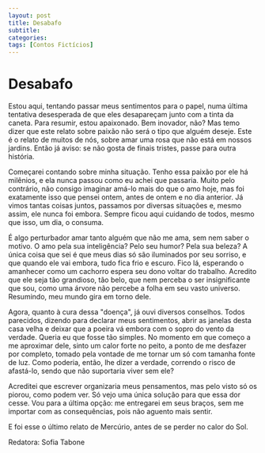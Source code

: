 ```yaml
---
layout: post
title: Desabafo
subtitle:
categories:
tags: [Contos Fictícios]
---
```


# Desabafo

Estou aqui, tentando passar meus sentimentos para o papel, numa última tentativa desesperada de que eles desapareçam junto com a tinta da caneta. Para resumir, estou apaixonado. Bem inovador, não? Mas temo dizer que este relato sobre paixão não será o tipo que alguém deseje. Este é o relato de muitos de nós, sobre amar uma rosa que não está em nossos jardins. Então já aviso: se não gosta de finais tristes, passe para outra história.

Começarei contando sobre minha situação. Tenho essa paixão por ele há milênios, e ela nunca passou como eu achei que passaria. Muito pelo contrário, não consigo imaginar amá-lo mais do que o amo hoje, mas foi exatamente isso que pensei ontem, antes de ontem e no dia anterior. Já vimos tantas coisas juntos, passamos por diversas situações e, mesmo assim, ele nunca foi embora. Sempre ficou aqui cuidando de todos, mesmo que isso, um dia, o consuma.

É algo perturbador amar tanto alguém que não me ama, sem nem saber o motivo. O amo pela sua inteligência? Pelo seu humor? Pela sua beleza? A única coisa que sei é que meus dias só são iluminados por seu sorriso, e que quando ele vai embora, tudo fica frio e escuro. Fico lá, esperando o amanhecer como um cachorro espera seu dono voltar do trabalho. Acredito que ele seja tão grandioso, tão belo, que nem perceba o ser insignificante que sou, como uma árvore não percebe a folha em seu vasto universo. Resumindo, meu mundo gira em torno dele.

Agora, quanto à cura dessa "doença", já ouvi diversos conselhos. Todos parecidos, dizendo para declarar meus sentimentos, abrir as janelas desta casa velha e deixar que a poeira vá embora com o sopro do vento da verdade. Queria eu que fosse tão simples. No momento em que começo a me aproximar dele, sinto um calor forte no peito, a ponto de me desfazer por completo, tomado pela vontade de me tornar um só com tamanha fonte de luz. Como poderia, então, lhe dizer a verdade, correndo o risco de afastá-lo, sendo que não suportaria viver sem ele?

Acreditei que escrever organizaria meus pensamentos, mas pelo visto só os piorou, como podem ver. Só vejo uma única solução para que essa dor cesse. Vou para a última opção: me entregarei em seus braços, sem me importar com as consequências, pois não aguento mais sentir.

E foi esse o último relato de Mercúrio, antes de se perder no calor do Sol.

Redatora: Sofia Tabone

